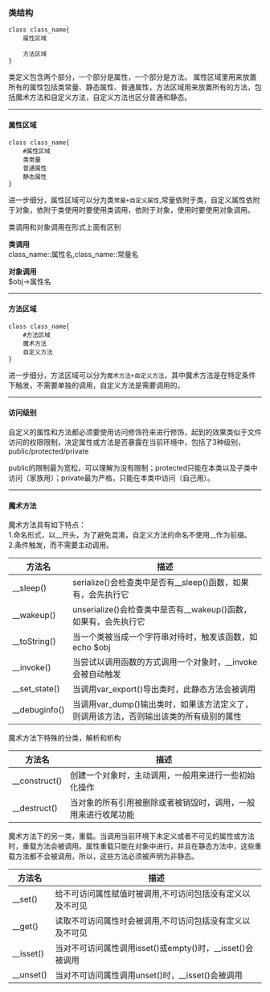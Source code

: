 ### 类结构
    class class_name{
        属性区域
        
        方法区域
    }
类定义包含两个部分，一个部分是属性，一个部分是方法。
属性区域里用来放置所有的属性包括类常量、静态属性、普通属性，方法区域用来放置所有的方法，包括魔术方法和自定义方法，自定义方法也区分普通和静态。

***

#### 属性区域
    class class_name{
        #属性区域
        类常量
        普通属性
        静态属性
    }
进一步细分，属性区域可以分为类`常量+自定义属性`,常量依附于类，自定义属性依附于对象，依附于类使用时要使用类调用，依附于对象，使用时要使用对象调用。

类调用和对象调用在形式上面有区别  
  
**类调用**  
class_name::属性名,class_name::常量名  

**对象调用**  
$obj->属性名

***

#### 方法区域
    class class_name{
        #方法区域
        魔术方法
        自定义方法
    }
进一步细分，方法区域可以分为`魔术方法+自定义方法`，其中魔术方法是在特定条件下触发，不需要单独的调用，自定义方法是需要调用的。  

***

#### 访问级别
自定义的属性和方法都必须要使用访问修饰符来进行修饰，起到的效果类似于文件访问的权限限制，决定属性或方法是否暴露在当前环境中，包括了3种级别，public/protected/private  

public的限制最为宽松，可以理解为没有限制；protected只能在本类以及子类中访问（家族用）；private最为严格，只能在本类中访问（自己用）。

***

#### 魔术方法
魔术方法具有如下特点：  
 1.命名形式，以__开头，为了避免混淆，自定义方法的命名不使用__作为前缀。  
 2.条件触发，而不需要主动调用。
 
方法名|描述
-|-
__sleep()|serialize()会检查类中是否有__sleep()函数，如果有，会先执行它
__wakeup()|unserialize()会检查类中是否有__wakeup()函数，如果有，会先执行它
__toString()|当一个类被当成一个字符串对待时，触发该函数，如echo $obj
__invoke()|当尝试以调用函数的方式调用一个对象时，__invoke会被自动触发
__set_state()|当调用var_export()导出类时，此静态方法会被调用
__debuginfo()|当调用var_dump()输出类时，如果该方法定义了，则调用该方法，否则输出该类的所有级别的属性


魔术方法下特殊的分类，解析和析构


方法名|描述
-|-
__construct()|创建一个对象时，主动调用，一般用来进行一些初始化操作
__destruct()|当对象的所有引用被删除或者被销毁时，调用，一般用来进行收尾功能


魔术方法下的另一类，重载。当调用当前环境下未定义或者不可见的属性或方法时，重载方法会被调用。属性重载只能在对象中进行，并且在静态方法中，这些重载方法都不会被调用，所以，这些方法必须被声明为非静态。

方法名|描述
-|-
__set()|给不可访问属性赋值时被调用,不可访问包括没有定义以及不可见
__get()|读取不可访问属性时会被调用,不可访问包括没有定义以及不可见
__isset()|当对不可访问属性调用isset()或empty()时，__isset()会被调用
__unset()|当对不可访问属性调用unset()时，__isset()会被调用
